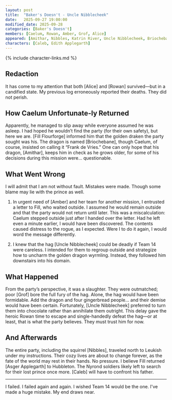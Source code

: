 ```yaml
---
layout: post
title:  "Baker's Doesn't - Uncle Nibblecheek"
date:   2025-09-27 19:00:00
modified_date: 2025-09-28
categories: [Baker's Doesn't]
members: [Caelum, Rowan, Amber, Grof, Alice]
appeared: [Amithar, Nibbles, Katrin River, Uncle Nibblecheek, Briochebane, Fill Flourforge, Bubba Wugga]
characters: [Caleb, Edith Applegarth]
---
```

{% include character-links.md %}

## Redaction
It has come to my attention that both [Alice] and [Rowan] survived—but in a candified state. My previous log erroneously reported their deaths. They did not perish.

## How Caelum Unfortunate-ly Returned
Apparently, he managed to slip away while everyone assumed he was asleep. I had hoped he wouldn’t find the party (for their own safety), but here we are. [Fill Flourforge] informed him that the golden draken the party sought was his. The dragon is named [Briochebane], though Caelum, of course, insisted on calling it “Frank de Vries.” One can only hope that his dragon, [Amithar], keeps him in check as he grows older, for some of his decisions during this mission were… questionable.

## What Went Wrong
I will admit that I am not without fault. Mistakes were made. Though some blame may lie with the prince as well.

1. In urgent need of [Amber] and her team for another mission, I entrusted a letter to Fill, who waited outside. I assumed he would remain outside and that the party would not return until later. This was a miscalculation: Caelum stepped outside just after I handed over the letter. Had he left even a minute earlier, I would have been discovered. The contents caused distress to the rogue, as I expected. Were I to do it again, I would word the message differently.

2. I knew that the hag [Uncle Nibblecheek] could be deadly if Team 14 were careless. I intended for them to regroup outside and strategize how to uncharm the golden dragon wyrmling. Instead, they followed him downstairs into his domain.

## What Happened
From the party’s perspective, it was a slaughter. They were outmatched; poor [Grof] bore the full fury of the hag. Alone, the hag would have been formidable. Add the dragon and four gingerbread people… and their demise would have been certain. Fortunately, [Uncle Nibblecheek] preferred to turn them into chocolate rather than annihilate them outright. This delay gave the heroic Rowan time to escape and single-handedly defeat the hag—or at least, that is what the party believes. They must trust him for now.

## And Afterwards
The entire party, including the squirrel [Nibbles], traveled north to Leukish under my instructions. Their cozy lives are about to change forever, as the fate of the world may rest in their hands. No pressure.
I believe Fill returned [Asger Applegarth] to Hubbleton. The Nyrond soldiers likely left to search for their lost prince once more. [Caleb] will have to confront his father.

---

I failed. I failed again and again. I wished Team 14 would be the one. I've made a huge mistake. My end draws near.